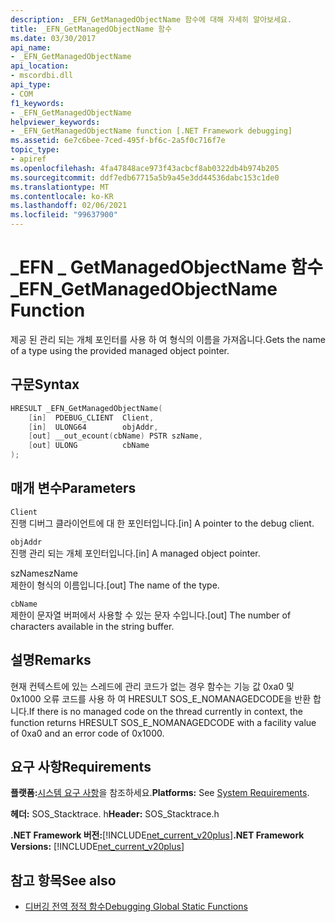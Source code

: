 ```yaml
---
description: _EFN_GetManagedObjectName 함수에 대해 자세히 알아보세요.
title: _EFN_GetManagedObjectName 함수
ms.date: 03/30/2017
api_name:
- _EFN_GetManagedObjectName
api_location:
- mscordbi.dll
api_type:
- COM
f1_keywords:
- _EFN_GetManagedObjectName
helpviewer_keywords:
- _EFN_GetManagedObjectName function [.NET Framework debugging]
ms.assetid: 6e7c6bee-7ced-495f-bf6c-2a5f0c716f7e
topic_type:
- apiref
ms.openlocfilehash: 4fa47848ace973f43acbcf8ab0322db4b974b205
ms.sourcegitcommit: ddf7edb67715a5b9a45e3dd44536dabc153c1de0
ms.translationtype: MT
ms.contentlocale: ko-KR
ms.lasthandoff: 02/06/2021
ms.locfileid: "99637900"
---
```

# <a name="_efn_getmanagedobjectname-function"></a><span data-ttu-id="3b508-103">\_EFN \_ GetManagedObjectName 함수</span><span class="sxs-lookup"><span data-stu-id="3b508-103">\_EFN\_GetManagedObjectName Function</span></span>

<span data-ttu-id="3b508-104">제공 된 관리 되는 개체 포인터를 사용 하 여 형식의 이름을 가져옵니다.</span><span class="sxs-lookup"><span data-stu-id="3b508-104">Gets the name of a type using the provided managed object pointer.</span></span>  
  
## <a name="syntax"></a><span data-ttu-id="3b508-105">구문</span><span class="sxs-lookup"><span data-stu-id="3b508-105">Syntax</span></span>  
  
```cpp  
HRESULT _EFN_GetManagedObjectName(  
    [in]  PDEBUG_CLIENT  Client,  
    [in]  ULONG64        objAddr,  
    [out] __out_ecount(cbName) PSTR szName,  
    [out] ULONG          cbName  
);  
```  
  
## <a name="parameters"></a><span data-ttu-id="3b508-106">매개 변수</span><span class="sxs-lookup"><span data-stu-id="3b508-106">Parameters</span></span>  

 `Client`  
 <span data-ttu-id="3b508-107">진행 디버그 클라이언트에 대 한 포인터입니다.</span><span class="sxs-lookup"><span data-stu-id="3b508-107">[in] A pointer to the debug client.</span></span>  
  
 `objAddr`  
 <span data-ttu-id="3b508-108">진행 관리 되는 개체 포인터입니다.</span><span class="sxs-lookup"><span data-stu-id="3b508-108">[in] A managed object pointer.</span></span>  
  
 <span data-ttu-id="3b508-109">szName</span><span class="sxs-lookup"><span data-stu-id="3b508-109">szName</span></span>  
 <span data-ttu-id="3b508-110">제한이 형식의 이름입니다.</span><span class="sxs-lookup"><span data-stu-id="3b508-110">[out] The name of the type.</span></span>  
  
 `cbName`  
 <span data-ttu-id="3b508-111">제한이 문자열 버퍼에서 사용할 수 있는 문자 수입니다.</span><span class="sxs-lookup"><span data-stu-id="3b508-111">[out] The number of characters available in the string buffer.</span></span>  
  
## <a name="remarks"></a><span data-ttu-id="3b508-112">설명</span><span class="sxs-lookup"><span data-stu-id="3b508-112">Remarks</span></span>  

 <span data-ttu-id="3b508-113">현재 컨텍스트에 있는 스레드에 관리 코드가 없는 경우 함수는 기능 값 0xa0 및 0x1000 오류 코드를 사용 하 여 HRESULT SOS_E_NOMANAGEDCODE을 반환 합니다.</span><span class="sxs-lookup"><span data-stu-id="3b508-113">If there is no managed code on the thread currently in context, the function returns HRESULT SOS_E_NOMANAGEDCODE with a facility value of 0xa0 and an error code of 0x1000.</span></span>  
  
## <a name="requirements"></a><span data-ttu-id="3b508-114">요구 사항</span><span class="sxs-lookup"><span data-stu-id="3b508-114">Requirements</span></span>  

 <span data-ttu-id="3b508-115">**플랫폼:**[시스템 요구 사항](../../get-started/system-requirements.md)을 참조하세요.</span><span class="sxs-lookup"><span data-stu-id="3b508-115">**Platforms:** See [System Requirements](../../get-started/system-requirements.md).</span></span>  
  
 <span data-ttu-id="3b508-116">**헤더:** SOS_Stacktrace. h</span><span class="sxs-lookup"><span data-stu-id="3b508-116">**Header:** SOS_Stacktrace.h</span></span>  
  
 <span data-ttu-id="3b508-117">**.NET Framework 버전:**[!INCLUDE[net_current_v20plus](../../../../includes/net-current-v20plus-md.md)]</span><span class="sxs-lookup"><span data-stu-id="3b508-117">**.NET Framework Versions:** [!INCLUDE[net_current_v20plus](../../../../includes/net-current-v20plus-md.md)]</span></span>  
  
## <a name="see-also"></a><span data-ttu-id="3b508-118">참고 항목</span><span class="sxs-lookup"><span data-stu-id="3b508-118">See also</span></span>

- [<span data-ttu-id="3b508-119">디버깅 전역 정적 함수</span><span class="sxs-lookup"><span data-stu-id="3b508-119">Debugging Global Static Functions</span></span>](debugging-global-static-functions.md)
